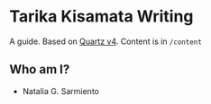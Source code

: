# Tarika Kisamata Writing

A guide. Based on [Quartz v4](https://quartz.jzhao.xyz). Content is in `/content`

## Who am I?

- Natalia G. Sarmiento
